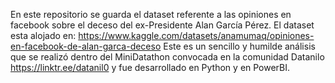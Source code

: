 En este repositorio se guarda el dataset referente a las opiniones en facebook sobre el deceso del ex-Presidente Alan García Pérez. 
El dataset esta alojado en: https://www.kaggle.com/datasets/anamumaq/opiniones-en-facebook-de-alan-garca-deceso 
Este es un sencillo y humilde análisis que se realizó dentro del MiniDatathon convocada en la comunidad Datanilo https://linktr.ee/datanil0 y fue desarrollado en Python y en PowerBI.
